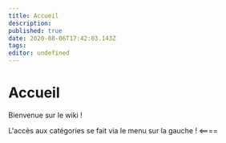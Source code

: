 ```yaml
---
title: Accueil
description: 
published: true
date: 2020-08-06T17:42:03.143Z
tags: 
editor: undefined
---
```


# Accueil

Bienvenue sur le wiki !
                                                
L'accès aux catégories se fait via le menu sur la gauche !
<====